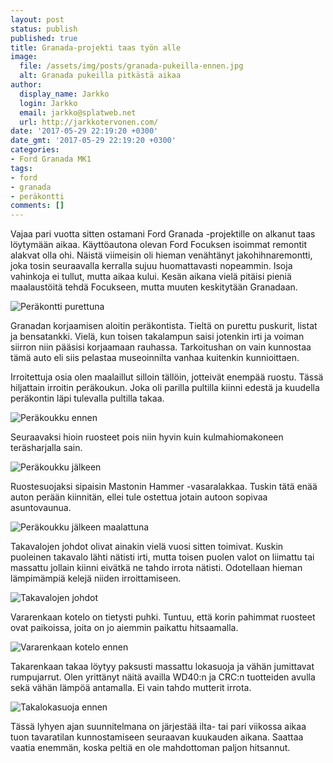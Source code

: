 ```yaml
---
layout: post
status: publish
published: true
title: Granada-projekti taas työn alle
image:
  file: /assets/img/posts/granada-pukeilla-ennen.jpg
  alt: Granada pukeilla pitkästä aikaa
author:
  display_name: Jarkko
  login: Jarkko
  email: jarkko@splatweb.net
  url: http://jarkkotervonen.com/
date: '2017-05-29 22:19:20 +0300'
date_gmt: '2017-05-29 22:19:20 +0300'
categories:
- Ford Granada MK1
tags:
- ford
- granada
- peräkontti
comments: []
---
```

Vajaa pari vuotta sitten ostamani Ford Granada -projektille on alkanut taas löytymään aikaa. Käyttöautona olevan Ford Focuksen isoimmat remontit alakvat olla ohi. Näistä viimeisin oli hieman venähtänyt jakohihnaremontti, joka tosin seuraavalla kerralla sujuu huomattavasti nopeammin. Isoja vahinkoja ei tullut, mutta aikaa kului. Kesän aikana vielä pitäisi pieniä maalaustöitä tehdä Focukseen, mutta muuten keskitytään Granadaan.

<img src="/assets/img/posts/perakontti-purettuna-ennen.jpg" alt="Peräkontti purettuna" />

Granadan korjaamisen aloitin peräkontista. Tieltä on purettu puskurit, listat ja bensatankki. Vielä, kun toisen takalampun saisi jotenkin irti ja voiman siirron niin pääsisi korjaamaan rauhassa. Tarkoitushan on vain kunnostaa tämä auto eli siis pelastaa museoinnilta vanhaa kuitenkin kunnioittaen.

Irroitettuja osia olen maalaillut silloin tällöin, jotteivät enempää ruostu. Tässä hiljattain irroitin peräkoukun. Joka oli parilla pultilla kiinni edestä ja kuudella peräkontin läpi tulevalla pultilla takaa.

<img src="/assets/img/posts/perakoukku-ennen.jpg" alt="Peräkoukku ennen" />

Seuraavaksi hioin ruosteet pois niin hyvin kuin kulmahiomakoneen teräsharjalla sain.

<img src="/assets/img/posts/perakoukku-jalkeen.jpg" alt="Peräkoukku jälkeen" />

Ruostesuojaksi sipaisin Mastonin Hammer -vasaralakkaa. Tuskin tätä enää auton perään kiinnitän, ellei tule ostettua jotain autoon sopivaa asuntovaunua.

<img src="/assets/img/posts/perakoukku-jalkeen-maalattuna.jpg" alt="Peräkoukku jälkeen maalattuna" />

Takavalojen johdot olivat ainakin vielä vuosi sitten toimivat. Kuskin puoleinen takavalo lähti nätisti irti, mutta toisen puolen valot on liimattu tai massattu jollain kiinni eivätkä ne tahdo irrota nätisti. Odotellaan hieman lämpimämpiä kelejä niiden irroittamiseen.

<img src="/assets/img/posts/takavalojen-johdot-ennen.jpg" alt="Takavalojen johdot" />

Vararenkaan kotelo on tietysti puhki. Tuntuu, että korin pahimmat ruosteet ovat paikoissa, joita on jo aiemmin paikattu hitsaamalla.

<img src="/assets/img/posts/vararenkaan-kotelo-ennen.jpg" alt="Vararenkaan kotelo ennen" />

Takarenkaan takaa löytyy paksusti massattu lokasuoja ja vähän jumittavat rumpujarrut. Olen yrittänyt näitä availla WD40:n ja CRC:n tuotteiden avulla sekä vähän lämpöä antamalla. Ei vain tahdo mutterit irrota.

<img src="/assets/img/posts/takalokasuoja-ennen.jpg" alt="Takalokasuoja ennen" />

Tässä lyhyen ajan suunnitelmana on järjestää ilta- tai pari viikossa aikaa tuon tavaratilan kunnostamiseen seuraavan kuukauden aikana. Saattaa vaatia enemmän, koska peltiä en ole mahdottoman paljon hitsannut.
